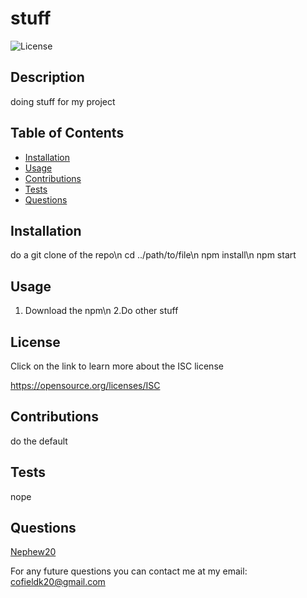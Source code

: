 # stuff

  ![License](https://img.shields.io/badge/License-ISC-brightgreen)
  
## Description
  
  doing stuff for my project

  ## Table of Contents 
   - [Installation](#installation)
   - [Usage](#usage)
   - [Contributions](#contributions)
   - [Tests](#tests)
   - [Questions](#questions)

  ## Installation
  
  do a git clone of the repo\n cd ../path/to/file\n npm install\n npm start

  ## Usage 

  1. Download the npm\n 2.Do other stuff

  ## License
 Click on the link to learn more about the ISC license

  https://opensource.org/licenses/ISC
   

  ## Contributions 

  do the default

  ## Tests

  nope

  ## Questions

  [Nephew20](https://github.com/Nephew20?tab=repositories)

  
  For any future questions you can contact me at my email: cofieldk20@gmail.com
